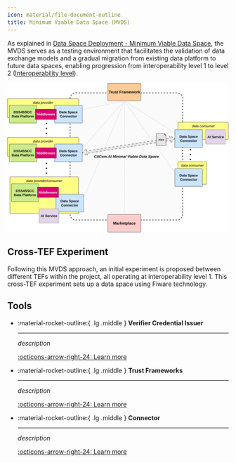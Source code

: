 ```yaml
---
icon: material/file-document-outline
title: Minimum Viable Data Space (MVDS)
---
```


As explained in [Data Space Deployment - Minimum Viable Data Space](../getting_started/data_spaces/deployment.md#minimal-viable-data-space), the MVDS serves as a testing environment that facilitates the validation of data exchange models and a gradual migration from existing data platform to future data spaces, enabling progression from interoperability level 1 to level 2 ([Interoperability level](../getting_started/interoperability.md#interoperability-levels)).

![mvds_arch](./img/mvds_arch.svg)

## Cross-TEF Experiment

Following this MVDS approach, an initial experiment is proposed between different TEFs within the project, all operating at interoperability level 1. This cross-TEF experiment sets up a data space using Fiware technology.

## Tools

<div class="grid cards" markdown>

-   :material-rocket-outline:{ .lg .middle } __Verifier Credential Issuer__

    ---

    _description_

    [:octicons-arrow-right-24: Learn more](./vc_issuer.md)

-   :material-rocket-outline:{ .lg .middle } __Trust Frameworks__

    ---

    _description_

    [:octicons-arrow-right-24: Learn more](./trust_frameworks/index.md)

-   :material-rocket-outline:{ .lg .middle } __Connector__

    ---

    _description_

    [:octicons-arrow-right-24: Learn more](./connector.md)

</div>